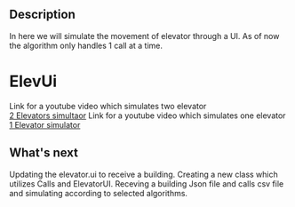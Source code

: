## Description
In here we will simulate the movement of elevator through a UI. As of now the algorithm only handles 1 call at a time.

# ElevUi
Link for a youtube video which simulates two elevator  
[2 Elevators simultaor](https://youtu.be/HnYb2Hm9wEg)
Link for a youtube video which simulates one elevator 
[1 Elevator simulator](https://youtu.be/-tUELfBsF24)


## What's next
Updating the elevator.ui to receive a building.
Creating a new class which utilizes Calls and ElevatorUI.
Receving a building Json file and calls csv file and simulating according to selected algorithms.
